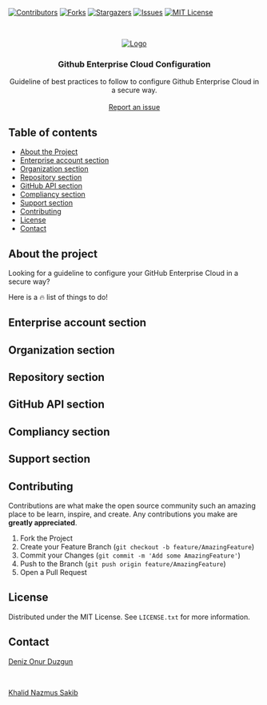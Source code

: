 [![Contributors][contributors-shield]][contributors-url]
[![Forks][forks-shield]][forks-url]
[![Stargazers][stars-shield]][stars-url]
[![Issues][issues-shield]][issues-url]
[![MIT License][license-shield]][license-url]

<!-- PROJECT LOGO -->
<br />
<p align="center">
  <a href="https://github.com/dduzgun-security/github-enterprise-cloud-configuration">
    <img src="https://lp-cdn.lastpass.com/lporcamedia/-/apps/g/github-enterprise.png" alt="Logo" >
  </a>

  <h3 align="center">Github Enterprise Cloud Configuration</h3>

  <p align="center">
    Guideline of best practices to follow to configure Github Enterprise Cloud in a secure way.
    <br />
    <br />
    <a href="https://github.com/dduzgun-security/github-enterprise-cloud-configuration/issues">Report an issue</a>
  </p>
</p>


## Table of contents

<!--ts-->
   * [About the Project](#about-the-project)
   * [Enterprise account section](#enterprise-account-section)
   * [Organization section](#organization-section)
   * [Repository section](#repository-section)
   * [GitHub API section](#github-api-section)
   * [Compliancy section](#compliancy-section)
   * [Support section](#support-section)
   * [Contributing](#contributing)
   * [License](#license)
   * [Contact](#contact)
<!--te-->

<!-- ABOUT THE PROJECT -->
## About the project
Looking for a guideline to configure your GitHub Enterprise Cloud in a secure way? 

Here is a :fire: list of things to do!

<!-- ENTERPRISE ACCOUNT SECTION -->
## Enterprise account section

<!-- ORGANIZATION SECTION -->
## Organization section

<!-- REPOSITORY SECTION -->
## Repository section

<!-- GITHUB API SECTION -->
## GitHub API section

<!-- COMPLIANCY SECTION -->
## Compliancy section

<!-- SUPPORT SECTION -->
## Support section

<!-- CONTRIBUTING -->
## Contributing
Contributions are what make the open source community such an amazing place to be learn, inspire, and create. Any contributions you make are **greatly appreciated**.

1. Fork the Project
2. Create your Feature Branch (`git checkout -b feature/AmazingFeature`)
3. Commit your Changes (`git commit -m 'Add some AmazingFeature'`)
4. Push to the Branch (`git push origin feature/AmazingFeature`)
5. Open a Pull Request

<!-- LICENSE -->
## License
Distributed under the MIT License. See `LICENSE.txt` for more information.

<!-- CONTACT -->
## Contact
[Deniz Onur Duzgun](https://github.com/dduzgun-security)

</br>

[Khalid Nazmus Sakib](https://github.com/knsakibnbc)


<!-- MARKDOWN LINKS & IMAGES -->
<!-- https://www.markdownguide.org/basic-syntax/#reference-style-links -->
[contributors-shield]: https://img.shields.io/github/contributors/dduzgun-security/github-enterprise-cloud-configuration.svg?style=flat-square
[contributors-url]: https://github.com/dduzgun-security/github-enterprise-cloud-configuration/graphs/contributors
[forks-shield]: https://img.shields.io/github/forks/dduzgun-security/github-enterprise-cloud-configuration?style=flat-square
[forks-url]: https://github.com/dduzgun-security/github-enterprise-cloud-configuration/network/members
[stars-shield]: https://img.shields.io/github/stars/dduzgun-security/github-enterprise-cloud-configuration.svg?style=flat-square
[stars-url]: https://github.com/dduzgun-security/github-enterprise-cloud-configuration/stargazers
[issues-shield]: https://img.shields.io/github/issues/dduzgun-security/github-enterprise-cloud-configuration.svg?style=flat-square
[issues-url]: https://github.com/dduzgun-security/github-enterprise-cloud-configuration/issues
[license-shield]: https://img.shields.io/github/license/dduzgun-security/github-enterprise-cloud-configuration.svg?style=flat-square
[license-url]: https://github.com/dduzgun-security/github-enterprise-cloud-configuration/blob/master/LICENSE.txt
